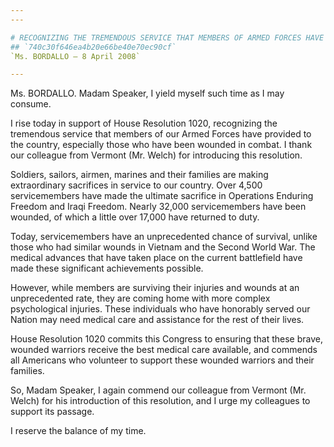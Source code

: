 ```yaml
---
---

# RECOGNIZING THE TREMENDOUS SERVICE THAT MEMBERS OF ARMED FORCES HAVE  GIVEN TO THE NATION
## `740c30f646ea4b20e66be40e70ec90cf`
`Ms. BORDALLO — 8 April 2008`

---
```



Ms. BORDALLO. Madam Speaker, I yield myself such time as I may 
consume.

I rise today in support of House Resolution 1020, recognizing the 
tremendous service that members of our Armed Forces have provided to 
the country, especially those who have been wounded in combat. I thank 
our colleague from Vermont (Mr. Welch) for introducing this resolution.

Soldiers, sailors, airmen, marines and their families are making 
extraordinary sacrifices in service to our country. Over 4,500 
servicemembers have made the ultimate sacrifice in Operations Enduring 
Freedom and Iraqi Freedom. Nearly 32,000 servicemembers have been 
wounded, of which a little over 17,000 have returned to duty.

Today, servicemembers have an unprecedented chance of survival, 
unlike those who had similar wounds in Vietnam and the Second World 
War. The medical advances that have taken place on the current 
battlefield have made these significant achievements possible.

However, while members are surviving their injuries and wounds at an 
unprecedented rate, they are coming home with more complex 
psychological injuries. These individuals who have honorably served our 
Nation may need medical care and assistance for the rest of their 
lives.

House Resolution 1020 commits this Congress to ensuring that these 
brave, wounded warriors receive the best medical care available, and 
commends all Americans who volunteer to support these wounded warriors 
and their families.

So, Madam Speaker, I again commend our colleague from Vermont (Mr. 
Welch) for his introduction of this resolution, and I urge my 
colleagues to support its passage.

I reserve the balance of my time.